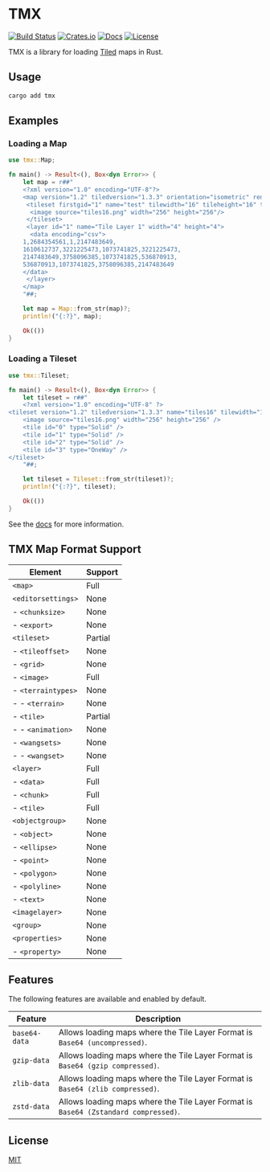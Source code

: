 # TMX

[![Build Status](https://api.travis-ci.org/adtennant/rust-tmx.svg?branch=master)](https://travis-ci.org/adtennant/rust-tmx)
[![Crates.io](https://img.shields.io/crates/v/tmx.svg)](https://crates.io/crates/tmx)
[![Docs](https://docs.rs/tmx/badge.svg)](https://docs.rs/tmx)
[![License](https://img.shields.io/crates/l/tmx.svg)](https://github.com/adtennant/rust-tmx/blob/master/LICENSE)

TMX is a library for loading [Tiled](https://mapeditor.org) maps in Rust.

## Usage

```bash
cargo add tmx
```

## Examples

### Loading a Map

```rust
use tmx::Map;

fn main() -> Result<(), Box<dyn Error>> {
    let map = r##"
    <?xml version="1.0" encoding="UTF-8"?>
    <map version="1.2" tiledversion="1.3.3" orientation="isometric" renderorder="right-down" width="4" height="4" tilewidth="16" tileheight="16" infinite="0" nextlayerid="2" nextobjectid="1">
     <tileset firstgid="1" name="test" tilewidth="16" tileheight="16" tilecount="256" columns="16">
      <image source="tiles16.png" width="256" height="256"/>
     </tileset>
     <layer id="1" name="Tile Layer 1" width="4" height="4">
      <data encoding="csv">
    1,2684354561,1,2147483649,
    1610612737,3221225473,1073741825,3221225473,
    2147483649,3758096385,1073741825,536870913,
    536870913,1073741825,3758096385,2147483649
    </data>
     </layer>
    </map>
    "##;

    let map = Map::from_str(map)?;
    println!("{:?}", map);

    Ok(())
}
```

### Loading a Tileset

```rust
use tmx::Tileset;

fn main() -> Result<(), Box<dyn Error>> {
    let tileset = r##"
    <?xml version="1.0" encoding="UTF-8" ?>
<tileset version="1.2" tiledversion="1.3.3" name="tiles16" tilewidth="16" tileheight="16" tilecount="256" columns="16">
    <image source="tiles16.png" width="256" height="256" />
    <tile id="0" type="Solid" />
    <tile id="1" type="Solid" />
    <tile id="2" type="Solid" />
    <tile id="3" type="OneWay" />
</tileset>
    "##;

    let tileset = Tileset::from_str(tileset)?;
    println!("{:?}", tileset);

    Ok(())
}
```

See the [docs](https://docs.rs/tmx) for more information.

## TMX Map Format Support

| Element            | Support |
| ------------------ | ------- |
| `<map>`            | Full    |
| `<editorsettings>` | None    |
| - `<chunksize>`    | None    |
| - `<export>`       | None    |
| `<tileset>`        | Partial |
| - `<tileoffset>`   | None    |
| - `<grid>`         | None    |
| - `<image>`        | Full    |
| - `<terraintypes>` | None    |
| - - `<terrain>`    | None    |
| - `<tile>`         | Partial |
| - - `<animation>`  | None    |
| - `<wangsets>`     | None    |
| - - `<wangset>`    | None    |
| `<layer>`          | Full    |
| - `<data>`         | Full    |
| - `<chunk>`        | Full    |
| - `<tile>`         | Full    |
| `<objectgroup>`    | None    |
| - `<object>`       | None    |
| - `<ellipse>`      | None    |
| - `<point>`        | None    |
| - `<polygon>`      | None    |
| - `<polyline>`     | None    |
| - `<text>`         | None    |
| `<imagelayer>`     | None    |
| `<group>`          | None    |
| `<properties>`     | None    |
| - `<property>`     | None    |

## Features

The following features are available and enabled by default.

| Feature       | Description                                                                         |
| ------------- | ----------------------------------------------------------------------------------- |
| `base64-data` | Allows loading maps where the Tile Layer Format is `Base64 (uncompressed)`.         |
| `gzip-data`   | Allows loading maps where the Tile Layer Format is `Base64 (gzip compressed)`.      |
| `zlib-data`   | Allows loading maps where the Tile Layer Format is `Base64 (zlib compressed)`.      |
| `zstd-data`   | Allows loading maps where the Tile Layer Format is `Base64 (Zstandard compressed)`. |

## License

[MIT](https://github.com/adtennant/rust-tmx/blob/master/LICENSE)
